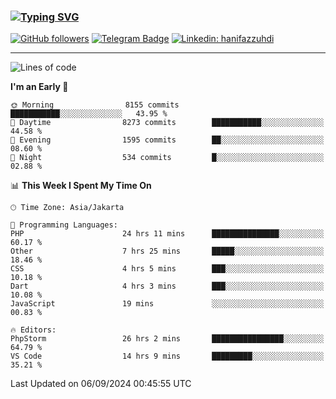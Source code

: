 ### [![Typing SVG](https://readme-typing-svg.herokuapp.com?font=lato&size=22&lines=Hi+There+👋)](https://git.io/typing-svg) 

[![GitHub followers](https://img.shields.io/github/followers/hanifazzuhdi?label=Follow&style=social)](https://github.com/hanifazzuhdi/?tab=follow) 
[![Telegram Badge](https://img.shields.io/badge/-hanif0198-blue?style=social&logo=telegram&link=https://www.t.me/hanif0198/)](https://www.t.me/hanif0198/) 
[![Linkedin: hanifazzuhdi](https://img.shields.io/badge/-hanifazzuhdi-blue?style=flat-square&logo=Linkedin&logoColor=white&link=https://www.linkedin.com/in/hanif-az-zuhdi-69688019b/)](https://www.linkedin.com/in/hanif-az-zuhdi-69688019b/) 

<hr/>

<!--START_SECTION:waka-->
![Lines of code](https://img.shields.io/badge/From%20Hello%20World%20I%27ve%20Written-64.8%20million%20lines%20of%20code-blue)

**I'm an Early 🐤** 

```text
🌞 Morning                8155 commits        ███████████░░░░░░░░░░░░░░   43.95 % 
🌆 Daytime                8273 commits        ███████████░░░░░░░░░░░░░░   44.58 % 
🌃 Evening                1595 commits        ██░░░░░░░░░░░░░░░░░░░░░░░   08.60 % 
🌙 Night                  534 commits         █░░░░░░░░░░░░░░░░░░░░░░░░   02.88 % 
```


📊 **This Week I Spent My Time On** 

```text
🕑︎ Time Zone: Asia/Jakarta

💬 Programming Languages: 
PHP                      24 hrs 11 mins      ███████████████░░░░░░░░░░   60.17 % 
Other                    7 hrs 25 mins       █████░░░░░░░░░░░░░░░░░░░░   18.46 % 
CSS                      4 hrs 5 mins        ███░░░░░░░░░░░░░░░░░░░░░░   10.18 % 
Dart                     4 hrs 3 mins        ███░░░░░░░░░░░░░░░░░░░░░░   10.08 % 
JavaScript               19 mins             ░░░░░░░░░░░░░░░░░░░░░░░░░   00.83 % 

🔥 Editors: 
PhpStorm                 26 hrs 2 mins       ████████████████░░░░░░░░░   64.79 % 
VS Code                  14 hrs 9 mins       █████████░░░░░░░░░░░░░░░░   35.21 % 
```


 Last Updated on 06/09/2024 00:45:55 UTC
<!--END_SECTION:waka-->
